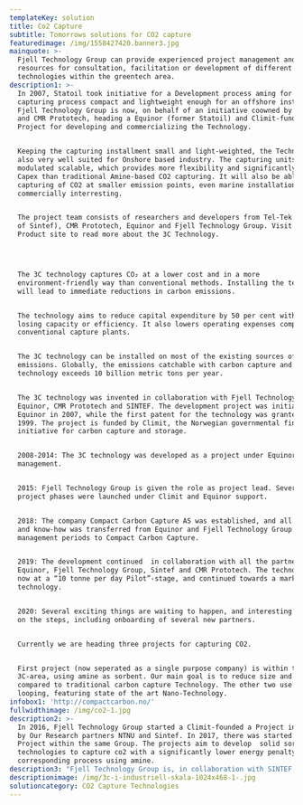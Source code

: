 ```yaml
---
templateKey: solution
title: Co2 Capture
subtitle: Tomorrows solutions for CO2 capture
featuredimage: /img/1558427420.banner3.jpg
mainquote: >-
  Fjell Technology Group can provide experienced project management and project
  resources for consultation, facilitation or development of different
  technologies within the greentech area.
description1: >-
  In 2007, Statoil took initiative for a Development process aming for a CO2
  capturing process compact and lightweight enough for an offshore installment.
  Fjell Technology Group is now, on behalf of an initiative coowned by Amtech
  and CMR Prototech, heading a Equinor (former Statoil) and Climit-funded
  Project for developing and commercializing the Technology.


  Keeping the capturing installment small and light-weighted, the Technology is
  also very well suited for Onshore based industry. The capturing units are
  modulated scalable, which provides more flexibility and significantly lower
  Capex than traditional Amine-based CO2 capturing. It will also be able to make
  capturing of CO2 at smaller emission points, even marine installations,
  commercially interresting.


  The project team consists of researchers and developers from Tel-Tek (now part
  of Sintef), CMR Prototech, Equinor and Fjell Technology Group. Visit the
  Product site to read more about the 3C Technology.




  The 3C technology captures CO₂ at a lower cost and in a more
  environment-friendly way than conventional methods. Installing the technology
  will lead to immediate reductions in carbon emissions.


  The technology aims to reduce capital expenditure by 50 per cent without
  losing capacity or efficiency. It also lowers operating expenses compared to
  conventional capture plants.


  The 3C technology can be installed on most of the existing sources of carbon
  emissions. Globally, the emissions catchable with carbon capture and storage
  technology exceeds 10 billion metric tons per year.


  The 3C technology was invented in collaboration with Fjell Technology Group,
  Equinor, CMR Prototech and SINTEF. The development project was initiated by
  Equinor in 2007, while the first patent for the technology was granted in
  1999. The project is funded by Climit, the Norwegian governmental financing
  initiative for carbon capture and storage.


  2008-2014: The 3C technology was developed as a project under Equinor’s
  management.


  2015: Fjell Technology Group is given the role as project lead. Several
  project phases were launched under Climit and Equinor support.


  2018: The company Compact Carbon Capture AS was established, and all the IP
  and know-how was transferred from Equinor and Fjell Technology Group
  management periods to Compact Carbon Capture.


  2019: The development continued  in collaboration with all the partners
  Equinor, Fjell Technology Group, Sintef and CMR Prototech. The technology were
  now at a “10 tonne per day Pilot”-stage, and continued towards a market ready
  technology.


  2020: Several exciting things are waiting to happen, and interesting news are
  on the steps, including onboarding of several new partners.


  Currently we are heading three projects for capturing CO2.


  First project (now seperated as a single purpose company) is within the
  3C-area, using amine as sorbent. Our main goal is to reduce size and weight
  compared to traditional carbon capture Technology. The other two use Carbonate
  looping, featuring state of the art Nano-Technology.
infobox1: 'http://compactcarbon.no/'
fullwidthimage: /img/co2-1.jpg
description2: >-
  In 2016, Fjell Technology Group started a Climit-founded a Project initiated
  by Our Research partners NTNU and Sintef. In 2017, there was started another
  Project within the same Group. The projects aim to develop  solid sorbent
  technologies to capture co2 with a significantly lower energy penalty than a
  corresponding process using amine.
description3: "Fjell Technology Group is, in collaboration with SINTEF and NTNU in addition to the MBCL technology, developing several methods for H2 (Hydrogen) production.\r\n\n\rThe technologies are Carbon neutral, either through capturing CO2 when producing H2 from Methane, or producing H2 from already carbon neutral material. Both technologies can deliver Hydrogen as a non-emitting CO2 source of energy, and the aim is to reduce parasittic use of energy compared to electrolysis.\r\n\n\rThe technology is developed as a project delivery for Amtech AS and will later on be commercialized as a single purpose company."
descriptionimage: /img/3c-i-industriell-skala-1024x468-1-.jpg
solutioncategory: CO2 Capture Technologies
---
```


